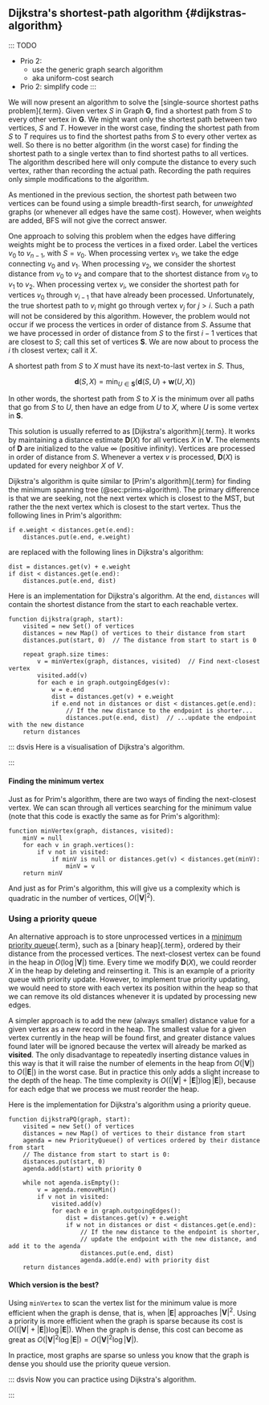 
## Dijkstra's shortest-path algorithm {#dijkstras-algorithm}

::: TODO
- Prio 2:
    - use the generic graph search algorithm
    - aka uniform-cost search
- Prio 2: simplify code
:::

We will now present an algorithm to solve the
[single-source shortest paths problem]{.term}.
Given vertex $S$ in Graph $\mathbf{G}$, find a shortest path from $S$ to
every other vertex in $\mathbf{G}$. We might want only the shortest path
between two vertices, $S$ and $T$. However in the worst case, finding
the shortest path from $S$ to $T$ requires us to find the shortest paths
from $S$ to every other vertex as well. So there is no better algorithm
(in the worst case) for finding the shortest path to a single vertex
than to find shortest paths to all vertices. The algorithm described
here will only compute the distance to every such vertex, rather than
recording the actual path. Recording the path requires only simple
modifications to the algorithm.

<!--
Computer networks provide an application for the single-source
shortest-paths problem. The goal is to find the cheapest way for one
computer to broadcast a message to all other computers on the network.
The network can be modeled by a graph with edge weights indicating time
or cost to send a message to a neighboring computer.
-->

As mentioned in the previous section,
the shortest path between two vertices can be found using a simple breadth-first search,
for *unweighted* graphs (or whenever all edges have the same cost).
However, when weights are added, BFS will not give the correct answer.

One approach to solving this problem when the edges have differing
weights might be to process the vertices in a fixed order. Label the
vertices $v_0$ to $v_{n-1}$, with $S = v_0$. When processing vertex
$v_1$, we take the edge connecting $v_0$ and $v_1$. When processing
$v_2$, we consider the shortest distance from $v_0$ to $v_2$ and compare
that to the shortest distance from $v_0$ to $v_1$ to $v_2$. When
processing vertex $v_i$, we consider the shortest path for vertices
$v_0$ through $v_{i-1}$ that have already been processed. Unfortunately,
the true shortest path to $v_i$ might go through vertex $v_j$ for
$j > i$. Such a path will not be considered by this algorithm. However,
the problem would not occur if we process the vertices in order of
distance from $S$. Assume that we have processed in order of distance
from $S$ to the first $i-1$ vertices that are closest to $S$; call this
set of vertices $\mathbf{S}$. We are now about to process the $i$ th
closest vertex; call it $X$.

A shortest path from $S$ to $X$ must have its next-to-last vertex in
$S$. Thus,

$$
\mathbf{d}(S, X) = \min_{U \in \mathbf{S}}(\mathbf{d}(S, U) + \mathbf{w}(U, X))
$$

In other words, the shortest path from $S$ to $X$ is the minimum over
all paths that go from $S$ to $U$, then have an edge from $U$ to $X$,
where $U$ is some vertex in $\mathbf{S}$.

This solution is usually referred to as [Dijkstra's algorithm]{.term}. It works
by maintaining a distance estimate $\mathbf{D}(X)$ for all vertices $X$
in $\mathbf{V}$. The elements of $\mathbf{D}$ are initialized to the
value $\infty$ (positive infinity). Vertices are processed in order of distance from $S$.
Whenever a vertex $v$ is processed, $\mathbf{D}(X)$ is updated for every
neighbor $X$ of $V$.

Dijkstra's algorithm is quite similar to [Prim's algorithm]{.term} for finding
the minimum spanning tree (@sec:prims-algorithm). The primary difference is that we are
seeking, not the next vertex which is closest to the MST, but rather the
the next vertex which is closest to the start vertex.
Thus the following lines in Prim's algorithm:

    if e.weight < distances.get(e.end):
        distances.put(e.end, e.weight)

are replaced with the following lines in Dijkstra's algorithm:

    dist = distances.get(v) + e.weight
    if dist < distances.get(e.end):
        distances.put(e.end, dist)

Here is an implementation for Dijkstra's algorithm.
At the end, `distances` will contain the shortest distance from the start to each reachable vertex.

    function dijkstra(graph, start):
        visited = new Set() of vertices
        distances = new Map() of vertices to their distance from start
        distances.put(start, 0)  // The distance from start to start is 0

        repeat graph.size times:
            v = minVertex(graph, distances, visited)  // Find next-closest vertex
            visited.add(v)
            for each e in graph.outgoingEdges(v):
                w = e.end
                dist = distances.get(v) + e.weight
                if e.end not in distances or dist < distances.get(e.end):
                    // If the new distance to the endpoint is shorter...
                    distances.put(e.end, dist)  // ...update the endpoint with the new distance
        return distances

::: dsvis
Here is a visualisation of Dijkstra's algorithm.

<inlineav id="DijkstraCON" src="Graph/DijkstraCON.js" name="Dijkstra Slideshow" links="Graph/DijkstraCON.css"/>
:::

#### Finding the minimum vertex

Just as for Prim's algorithm, there are two ways of finding the next-closest vertex.
We can scan through all vertices searching for the minimum value
(note that this code is exactly the same as for Prim's algorithm):

    function minVertex(graph, distances, visited):
        minV = null
        for each v in graph.vertices():
            if v not in visited:
                if minV is null or distances.get(v) < distances.get(minV):
                    minV = v
        return minV

And just as for Prim's algorithm, this will give us a complexity which is quadratic in the number of vertices, $O(|\mathbf{V}|^2)$.

### Using a priority queue

An alternative approach is to store unprocessed vertices in a [minimum priority queue](#priority-queue){.term},
such as a [binary heap]{.term},
ordered by their distance from the processed vertices. The next-closest
vertex can be found in the heap in $O(\log |\mathbf{V}|)$ time.
Every time we modify $\mathbf{D}(X)$, we could reorder $X$ in the heap
by deleting and reinserting it. This is an example of a priority queue with priority update.
However, to implement true priority updating, we would need
to store with each vertex its position within the heap so that we can
remove its old distances whenever it is updated by processing new edges.

A simpler approach is to add the new (always smaller) distance value for
a given vertex as a new record in the heap. The smallest value for a
given vertex currently in the heap will be found first, and greater
distance values found later will be ignored because the vertex will
already be marked as **visited**. The only disadvantage to repeatedly
inserting distance values in this way is that it will raise the number
of elements in the heap from $O(|\mathbf{V}|)$ to
$O(|\mathbf{E}|)$ in the worst case. But in practice this only adds
a slight increase to the depth of the heap. The time complexity is
$O((|\mathbf{V}| + |\mathbf{E}|) \log |\mathbf{E}|)$, because for
each edge that we process we must reorder the heap.

Here is the implementation for Dijkstra's algorithm using a priority queue.

    function dijkstraPQ(graph, start):
        visited = new Set() of vertices
        distances = new Map() of vertices to their distance from start
        agenda = new PriorityQueue() of vertices ordered by their distance from start
        // The distance from start to start is 0:
        distances.put(start, 0)
        agenda.add(start) with priority 0

        while not agenda.isEmpty():
            v = agenda.removeMin()
            if v not in visited:
                visited.add(v)
                for each e in graph.outgoingEdges():
                    dist = distances.get(v) + e.weight
                    if w not in distances or dist < distances.get(e.end):
                        // If the new distance to the endpoint is shorter,
                        // update the endpoint with the new distance, and add it to the agenda
                        distances.put(e.end, dist)
                        agenda.add(e.end) with priority dist
        return distances


#### Which version is the best?

Using `minVertex` to scan the vertex list for the minimum value is more
efficient when the graph is dense, that is, when $|\mathbf{E}|$
approaches $|\mathbf{V}|^2$.
Using a priority is more efficient when the
graph is sparse because its cost is
$O((|\mathbf{V}| + |\mathbf{E}|) \log |\mathbf{E}|)$.
When the graph is dense, this cost can become as great as
$O(|\mathbf{V}|^2 \log |\mathbf{E}|) = O(|\mathbf{V}|^2 \log |\mathbf{V}|)$.

In practice, most graphs are sparse so unless you know that the graph is dense you should use the priority queue version.

::: dsvis
Now you can practice using Dijkstra's algorithm.

<avembed id="DijkstraPE" src="Graph/DijkstraPE.html" type="pe" name="Dijkstra's Algorithm Proficiency Exercise"/>
:::

<!--
### Invariants
 -->

